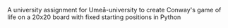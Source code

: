 A university assignment for Umeå-university to create Conway's game of life on a 20x20 board with fixed starting positions in Python